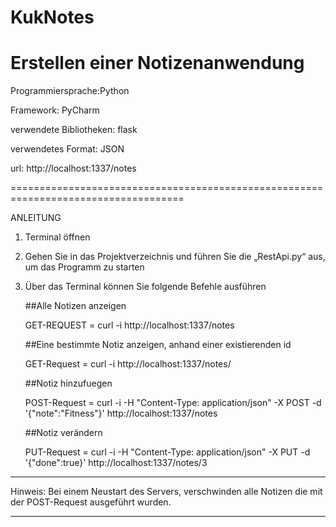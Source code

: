# KukNotes
Erstellen einer Notizenanwendung
==============================================================================================
Programmiersprache:Python

Framework: PyCharm

verwendete Bibliotheken: flask

verwendetes Format: JSON

url: http://localhost:1337/notes

====================================================================================

ANLEITUNG

1.  Terminal öffnen
2.  Gehen Sie in das Projektverzeichnis und führen Sie die „RestApi.py“ aus, um das Programm zu starten
3.  Über das Terminal können Sie folgende Befehle ausführen 

    ##Alle Notizen anzeigen
    
    GET-REQUEST = curl -i http://localhost:1337/notes
    
    
    ##Eine bestimmte Notiz anzeigen, anhand einer existierenden id
    
    GET-Request = curl -i http://localhost:1337/notes/<id>
    
    
    ##Notiz hinzufuegen
    
    POST-Request = curl -i -H "Content-Type: application/json" -X POST -d '{"note":"Fitness"}' http://localhost:1337/notes
    
    
    ##Notiz verändern
    
    PUT-Request  = curl -i -H "Content-Type: application/json" -X PUT -d '{"done":true}' http://localhost:1337/notes/3  


--------------
Hinweis: Bei einem Neustart des Servers, verschwinden alle Notizen die mit der POST-Request ausgeführt wurden.

-------------
